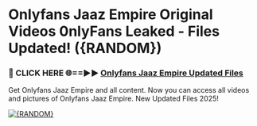 # Onlyfans Jaaz Empire Original Videos 0nlyFans Leaked - Files Updated! ({RANDOM})

<h3>🔴 CLICK HERE 🌐==►► <a href="https://betterlinks.top/A2PfLJ" rel="nofollow">Onlyfans Jaaz Empire Updated Files</a></h3>

Get Onlyfans Jaaz Empire and all content. Now you can access all videos and pictures of Onlyfans Jaaz Empire. New Updated Files 2025!

[![{RANDOM}](https://i.imgur.com/ppqm5kG.gif)](https://betterlinks.top/A2PfLJ)